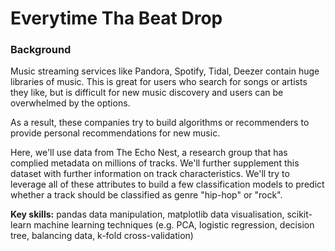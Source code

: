 # Everytime Tha Beat Drop

### Background

Music streaming services like Pandora, Spotify, Tidal, Deezer contain huge libraries of music. This is great for users who search for songs or artists they like, but is difficult for new music discovery and users can be overwhelmed by the options.

As a result, these companies try to build algorithms or recommenders to provide personal recommendations for new music. 

Here, we'll use data from The Echo Nest, a research group that has complied metadata on millions of tracks. We'll further supplement this dataset with further information on track characteristics. We'll try to leverage all of these attributes to build a few classification models to predict whether a track should be classified as genre "hip-hop" or "rock".

<b>Key skills:</b> pandas data manipulation, matplotlib data visualisation, scikit-learn machine learning techniques (e.g. PCA, logistic regression, decision tree, balancing data, k-fold cross-validation)

